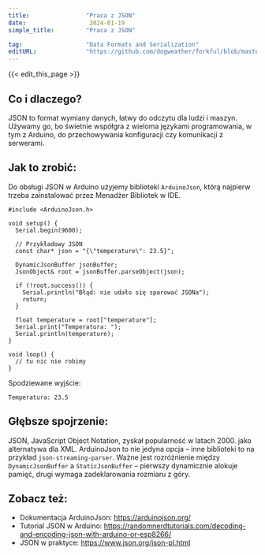 ```yaml
---
title:                "Praca z JSON"
date:                  2024-01-19
simple_title:         "Praca z JSON"

tag:                  "Data Formats and Serialization"
editURL:              "https://github.com/dogweather/forkful/blob/master/content/pl/arduino/working-with-json.md"
---
```


{{< edit_this_page >}}

## Co i dlaczego?
JSON to format wymiany danych, łatwy do odczytu dla ludzi i maszyn. Używamy go, bo świetnie współgra z wieloma językami programowania, w tym z Arduino, do przechowywania konfiguracji czy komunikacji z serwerami.

## Jak to zrobić:
Do obsługi JSON w Arduino użyjemy biblioteki `ArduinoJson`, którą najpierw trzeba zainstalować przez Menadżer Bibliotek w IDE.

```Arduino
#include <ArduinoJson.h>

void setup() {
  Serial.begin(9600);

  // Przykładowy JSON
  const char* json = "{\"temperature\": 23.5}";

  DynamicJsonBuffer jsonBuffer;
  JsonObject& root = jsonBuffer.parseObject(json);

  if (!root.success()) {
    Serial.println("Błąd: nie udało się sparować JSONa");
    return;
  }

  float temperature = root["temperature"];
  Serial.print("Temperatura: ");
  Serial.println(temperature);
}

void loop() {
  // tu nic nie robimy
}
```

Spodziewane wyjście:
```
Temperatura: 23.5
```

## Głębsze spojrzenie:
JSON, JavaScript Object Notation, zyskał popularność w latach 2000. jako alternatywa dla XML. ArduinoJson to nie jedyna opcja – inne biblioteki to na przykład `json-streaming-parser`. Ważne jest rozróżnienie między `DynamicJsonBuffer` a `StaticJsonBuffer` – pierwszy dynamicznie alokuje pamięć, drugi wymaga zadeklarowania rozmiaru z góry.

## Zobacz też:
- Dokumentacja ArduinoJson: https://arduinojson.org/
- Tutorial JSON w Arduino: https://randomnerdtutorials.com/decoding-and-encoding-json-with-arduino-or-esp8266/
- JSON w praktyce: https://www.json.org/json-pl.html
